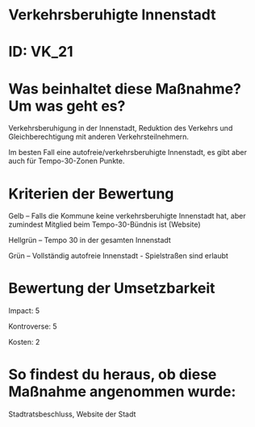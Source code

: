 # Verkehrsberuhigte Innenstadt
# ID: VK_21
# Was beinhaltet diese Maßnahme? Um was geht es?

Verkehrsberuhigung in der Innenstadt, Reduktion des Verkehrs und Gleichberechtigung mit anderen Verkehrsteilnehmern. 

Im besten Fall eine autofreie/verkehrsberuhigte Innenstadt, es gibt aber auch für Tempo-30-Zonen Punkte.

# Kriterien der Bewertung

Gelb – Falls die Kommune keine verkehrsberuhigte Innenstadt hat, aber zumindest Mitglied beim Tempo-30-Bündnis ist (Website)

Hellgrün – Tempo 30 in der gesamten Innenstadt

Grün – Vollständig autofreie Innenstadt - Spielstraßen sind erlaubt

# Bewertung der Umsetzbarkeit

Impact: 5

Kontroverse: 5

Kosten: 2

# So findest du heraus, ob diese Maßnahme angenommen wurde:
Stadtratsbeschluss, Website der Stadt
